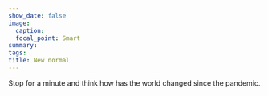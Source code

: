 ```yaml
---
show_date: false
image:
  caption: 
  focal_point: Smart
summary: 
tags:
title: New normal
---
```


Stop for a minute and think how has the world changed since the pandemic. 

